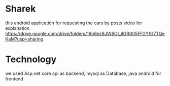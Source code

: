 # Sharek
this android application for requesting the cars by posts 
video for explanation
https://drive.google.com/drive/folders/19o8ez8JW6OI_ilGR005FF2YfG7TQeKaM?usp=sharing


# Technology
we used Asp.net core api as backend, mysql as Database, java android for frontend
